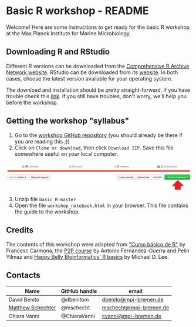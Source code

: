 # Basic R workshop - README

Welcome! Here are some instructions to get ready for the basic R workshop at the Max Planck Institute for Marine Microbiology.

## Downloading R and RStudio

Different R versions can be downloaded from the [Comprehensive R Archive Network website](https://cran.r-project.org/). RStudio can be downloaded from its [website](https://www.rstudio.com/products/rstudio/download/). In both cases, choose the latest version available for your operating system.

The download and installation should be pretty straight-forward, if you have trouble check this [link](https://courses.edx.org/courses/UTAustinX/UT.7.01x/3T2014/56c5437b88fa43cf828bff5371c6a924/). If you still have troubles, don't worry, we'll help you before the workshop.

## Getting the workshop "syllabus"

1. Go to the [workshop GitHub repository](https://github.com/mschecht/basic_R) (you should already be there if you are reading this ;))
2. Click on `Clone or download`, then click `Download ZIP`. Save this file somewhere useful on your local computer.

![](imgs/github.PNG)

3. Unzip file `basic_R-master`
4. Open the file `workshop_notebook.html` in your browser. This file contains the guide to the workshop. 

## Credits

The contents of this workshop were adapted from ["Curso básico de R"](http://www.ub.edu/stat/docencia/EADB/Curso%20basico%20de%20R.pdf) by Francesc Carmona, the [P2P course](https://rawgit.com/genomewalker/p2p/master/friday/P2P_r_crash_course.html#32_ggplot2) by Antonio Fernàndez-Guerra and Pelin Yilmaz and [Happy Belly Bioinformatics' R basics](https://astrobiomike.github.io/R/basics) by Michael D. Lee.

## Contacts

Name | GitHub handle | email
---|---|---
David Benito | @dbenitom | dbenito@mpi-bremen.de
[Matthew Schechter](https://orcid.org/0000-0002-8435-3203) | @mschecht | mschecht@mpi-bremen.de
Chiara Vanni | @ChiaraVanni | cvanni@mpi-bremen.de
